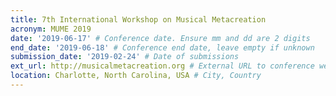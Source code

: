```yaml
---
title: 7th International Workshop on Musical Metacreation
acronym: MUME 2019
date: '2019-06-17' # Conference date. Ensure mm and dd are 2 digits
end_date: '2019-06-18' # Conference end date, leave empty if unknown
submission_date: '2019-02-24' # Date of submissions
ext_url: http://musicalmetacreation.org # External URL to conference website
location: Charlotte, North Carolina, USA # City, Country
---
```

